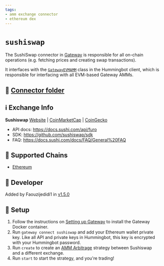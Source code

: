 ```yaml
---
tags:
- amm exchange connector
- ethereum dex
---
```


# `sushiswap`

The SushiSwap connector in [Gateway](/gateway) is responsible for all on-chain operations (e.g. fetching prices and creating swap transactions).

It interfaces with the [`GatewayEVMAMM`](https://github.com/hummingbot/hummingbot/blob/master/hummingbot/connector/gateway_EVM_AMM.py) class in the Hummingbot client, which is responsible for interfacing with all EVM-based Gateway AMMs.

## 📁 [Connector folder](https://github.com/hummingbot/hummingbot/tree/master/gateway/src/connectors/sushiswap)

## ℹ️ Exchange Info

**Sushiswap**
[Website](https://app.sushi.com/swap/) | [CoinMarketCap](https://coinmarketcap.com/exchanges/sushiswap/) | [CoinGecko](https://www.coingecko.com/en/exchanges/sushiswap)

* API docs: https://docs.sushi.com/api/furo
* SDK: https://github.com/sushiswap/sdk
* FAQ: https://docs.sushi.com/docs/FAQ/General%20FAQ

## 🔗 Supported Chains

* [Ethereum](/gateway/chains/ethereum)

## 👷 Developer

Added by Faouzijedidi1 in [v1.5.0](/release-notes/1.5.0/) 

## 🔑 Setup

1. Follow the instructions on [Setting up Gateway](/gateway/setup) to install the Gateway Docker container.
2. Run `gateway connect sushiswap` and add your Ethereum wallet private key. Like all API and private keys in Hummingbot, this key is encrypted with your Hummingbot password.
3. Run `create` to create an [AMM Arbitrage](/strategies/amm-arbitrage/) strategy between Sushiswap and a different exchange.
4. Run `start` to start the strategy, and you're trading!
